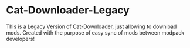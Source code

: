 # Cat-Downloader-Legacy
This is a Legacy Version of Cat-Downloader, just allowing to download mods. Created with the purpose of easy sync of mods between modpack developers!
